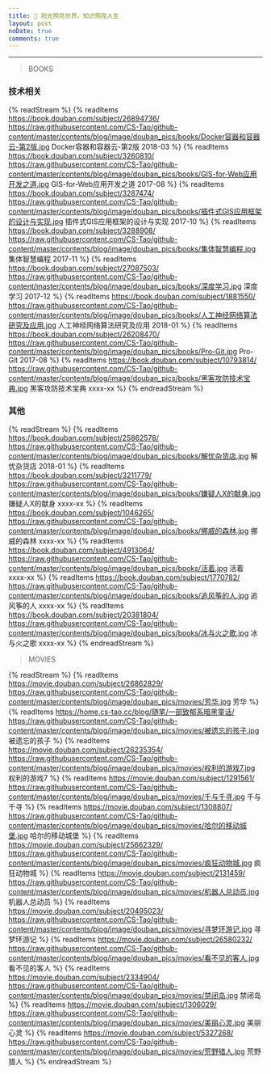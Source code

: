 ```yaml
---
title: 📖 阳光照亮世界，知识照亮人生
layout: post
noDate: true
comments: true
---
```


---
>BOOKS

### 技术相关

{% readStream %}
{% readItems https://book.douban.com/subject/26894736/ https://raw.githubusercontent.com/CS-Tao/github-content/master/contents/blog/image/douban_pics/books/Docker容器和容器云-第2版.jpg Docker容器和容器云-第2版 2018-03 %}
{% readItems https://book.douban.com/subject/3260810/ https://raw.githubusercontent.com/CS-Tao/github-content/master/contents/blog/image/douban_pics/books/GIS-for-Web应用开发之道.jpg GIS-for-Web应用开发之道 2017-08 %}
{% readItems https://book.douban.com/subject/3287474/ https://raw.githubusercontent.com/CS-Tao/github-content/master/contents/blog/image/douban_pics/books/插件式GIS应用框架的设计与实现.jpg 插件式GIS应用框架的设计与实现 2017-10 %}
{% readItems https://book.douban.com/subject/3288908/ https://raw.githubusercontent.com/CS-Tao/github-content/master/contents/blog/image/douban_pics/books/集体智慧编程.jpg 集体智慧编程 2017-11 %}
{% readItems https://book.douban.com/subject/27087503/ https://raw.githubusercontent.com/CS-Tao/github-content/master/contents/blog/image/douban_pics/books/深度学习.jpg 深度学习 2017-12 %}
{% readItems https://book.douban.com/subject/1881550/ https://raw.githubusercontent.com/CS-Tao/github-content/master/contents/blog/image/douban_pics/books/人工神经网络算法研究及应用.jpg 人工神经网络算法研究及应用 2018-01 %}
{% readItems https://book.douban.com/subject/26208470/ https://raw.githubusercontent.com/CS-Tao/github-content/master/contents/blog/image/douban_pics/books/Pro-Git.jpg Pro-Git 2017-08 %}
{% readItems https://book.douban.com/subject/10793814/ https://raw.githubusercontent.com/CS-Tao/github-content/master/contents/blog/image/douban_pics/books/黑客攻防技术宝典.jpg 黑客攻防技术宝典 xxxx-xx %}
{% endreadStream %}

### 其他

{% readStream %}
{% readItems https://book.douban.com/subject/25862578/ https://raw.githubusercontent.com/CS-Tao/github-content/master/contents/blog/image/douban_pics/books/解忧杂货店.jpg 解忧杂货店 2018-01 %}
{% readItems https://book.douban.com/subject/3211779/ https://raw.githubusercontent.com/CS-Tao/github-content/master/contents/blog/image/douban_pics/books/嫌疑人X的献身.jpg 嫌疑人X的献身 xxxx-xx %}
{% readItems https://book.douban.com/subject/1046265/ https://raw.githubusercontent.com/CS-Tao/github-content/master/contents/blog/image/douban_pics/books/挪威的森林.jpg 挪威的森林 xxxx-xx %}
{% readItems https://book.douban.com/subject/4913064/ https://raw.githubusercontent.com/CS-Tao/github-content/master/contents/blog/image/douban_pics/books/活着.jpg 活着 xxxx-xx %}
{% readItems https://book.douban.com/subject/1770782/ https://raw.githubusercontent.com/CS-Tao/github-content/master/contents/blog/image/douban_pics/books/追风筝的人.jpg 追风筝的人 xxxx-xx %}
{% readItems https://book.douban.com/subject/20381804/ https://raw.githubusercontent.com/CS-Tao/github-content/master/contents/blog/image/douban_pics/books/冰与火之歌.jpg 冰与火之歌 xxxx-xx %}
{% endreadStream %}

>MOVIES

{% readStream %}
{% readItems https://movie.douban.com/subject/26862829/ https://raw.githubusercontent.com/CS-Tao/github-content/master/contents/blog/image/douban_pics/movies/芳华.jpg 芳华 %}
{% readItems https://home.cs-tao.cc/blog/随笔/一部致郁系暗黑童话/ https://raw.githubusercontent.com/CS-Tao/github-content/master/contents/blog/image/douban_pics/movies/被遗忘的孩子.jpg 被遗忘的孩子 %}
{% readItems https://movie.douban.com/subject/26235354/ https://raw.githubusercontent.com/CS-Tao/github-content/master/contents/blog/image/douban_pics/movies/权利的游戏7.jpg 权利的游戏7 %}
{% readItems https://movie.douban.com/subject/1291561/ https://raw.githubusercontent.com/CS-Tao/github-content/master/contents/blog/image/douban_pics/movies/千与千寻.jpg 千与千寻 %}
{% readItems https://movie.douban.com/subject/1308807/ https://raw.githubusercontent.com/CS-Tao/github-content/master/contents/blog/image/douban_pics/movies/哈尔的移动城堡.jpg 哈尔的移动城堡 %}
{% readItems https://movie.douban.com/subject/25662329/ https://raw.githubusercontent.com/CS-Tao/github-content/master/contents/blog/image/douban_pics/movies/疯狂动物城.jpg 疯狂动物城 %}
{% readItems https://movie.douban.com/subject/2131459/ https://raw.githubusercontent.com/CS-Tao/github-content/master/contents/blog/image/douban_pics/movies/机器人总动员.jpg 机器人总动员 %}
{% readItems https://movie.douban.com/subject/20495023/ https://raw.githubusercontent.com/CS-Tao/github-content/master/contents/blog/image/douban_pics/movies/寻梦环游记.jpg 寻梦环游记 %}
{% readItems https://movie.douban.com/subject/26580232/ https://raw.githubusercontent.com/CS-Tao/github-content/master/contents/blog/image/douban_pics/movies/看不见的客人.jpg 看不见的客人 %}
{% readItems https://movie.douban.com/subject/2334904/ https://raw.githubusercontent.com/CS-Tao/github-content/master/contents/blog/image/douban_pics/movies/禁闭岛.jpg 禁闭岛 %}
{% readItems https://movie.douban.com/subject/1306029/ https://raw.githubusercontent.com/CS-Tao/github-content/master/contents/blog/image/douban_pics/movies/美丽心灵.jpg 美丽心灵 %}
{% readItems https://movie.douban.com/subject/5327268/ https://raw.githubusercontent.com/CS-Tao/github-content/master/contents/blog/image/douban_pics/movies/荒野猎人.jpg 荒野猎人 %}
{% endreadStream %}

